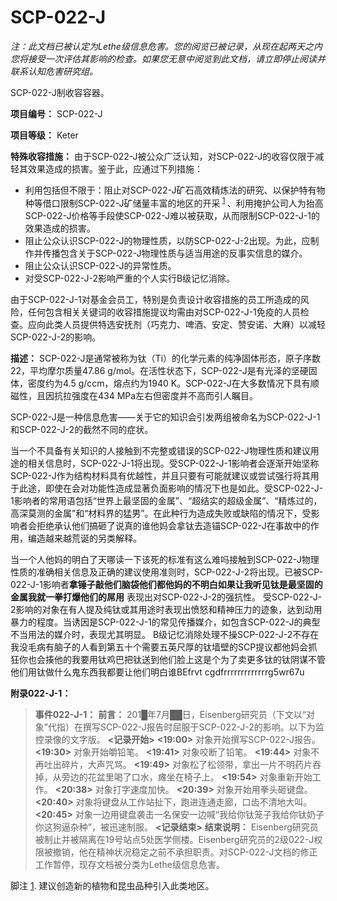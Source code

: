 # SCP-022-J
                        


*注：此文档已被认定为Lethe级信息危害。您的阅览已被记录，从现在起两天之内您将接受一次评估其影响的检查。如果您无意中阅览到此文档，请立即停止阅读并联系认知危害研究组。* 



SCP-022-J制收容容器。



**项目编号：** SCP-022-J

**项目等级：** Keter

**特殊收容措施：** 由于SCP-022-J被公众广泛认知，对SCP-022-J的收容仅限于减轻其效果造成的损害。鉴于此，应通过下列措施：

- 利用包括但不限于：阻止对SCP-022-J矿石高效精炼法的研究、以保护特有物种等借口限制SCP-022-J矿储量丰富的地区的开采<sup class='footnoteref'>
 <a shape='rect' class='footnoteref' id='footnoteref-1' href='javascript:;' onclick='WIKIDOT.page.utils.scrollToReference(&apos;footnote-1&apos;)'>1</a>
</sup>、利用掩护公司人为抬高SCP-022-J价格等手段使SCP-022-J难以被获取，从而限制SCP-022-J-1的效果造成的损害。
- 阻止公众认识SCP-022-J的物理性质，以防SCP-022-J-2出现。为此，应制作并传播包含关于SCP-022-J物理性质与适当用途的反事实信息的媒介。
- 阻止公众认识SCP-022-J的异常性质。
- 对受SCP-022-J-2影响严重的个人实行B级记忆消除。

由于SCP-022-J-1对基金会员工，特别是负责设计收容措施的员工所造成的风险，任何包含相关关键词的收容措施提议均需由对SCP-022-J-1免疫的人员检查。应向此类人员提供特选安抚剂（巧克力、啤酒、安定、赞安诺、大麻）以减轻SCP-022-J-2的影响。

**描述：** SCP-022-J是通常被称为钛（Ti）的化学元素的纯净固体形态，原子序数22，平均摩尔质量47.86 g/mol。在活性状态下，SCP-022-J是有光泽的坚硬固体，密度约为4.5 g/ccm，熔点约为1940 K。SCP-022-J在大多数情况下具有顺磁性，且因抗拉强度在434 MPa左右但密度并不高而引人瞩目。

SCP-022-J是一种信息危害——关于它的知识会引发两组被命名为SCP-022-J-1和SCP-022-J-2的截然不同的症状。

当一个不具备有关知识的人接触到不完整或错误的SCP-022-J物理性质和建议用途的相关信息时，SCP-022-J-1将出现。受SCP-022-J-1影响者会逐渐开始坚称SCP-022-J作为结构材料具有优越性，并且只要有可能就建议或尝试强行将其用于此途，即使在会对功能性造成显著负面影响的情况下也是如此。受SCP-022-J-1影响者的常用语包括“世界上最坚固的金属”、“超结实的超级金属”、“精炼过的，高深莫测的金属”和“材料界的猛男”。在此种行为造成失败或缺陷的情况下，受影响者会拒绝承认他们搞砸了说真的谁他妈会拿钛去造锚SCP-022-J在事故中的作用，编造越来越荒诞的另类解释。

当一个人他妈的明白了天哪读一下该死的标准有这么难吗接触到SCP-022-J物理性质的准确相关信息及正确的建议使用准则时，SCP-022-J-2将出现。已被SCP-022-J-1影响者**拿锤子敲他们脑袋他们都他妈的不明白如果让我听见钛是最坚固的金属我就一拳打爆他们的屌用** 表现出对SCP-022-J-2的强抗性。
受SCP-022-J-2影响的对象在有人提及纯钛或其用途时表现出愤怒和精神压力的迹象，达到动用暴力的程度。当诱因是SCP-022-J-1的常见传播媒介，如包含SCP-022-J的典型不当用法的媒介时，表现尤其明显。
B级记忆消除处理不操SCP-022-J-2不存在我没毛病有脑子的人看到第五十个需要五英尺厚的钛墙壁的SCP提议都他妈会抓狂你也会揍他的我要用钛鸡巴把钛送到他们脸上这是个为了卖更多钛的钛阴谋不管他们用钛做什么鬼东西我都要让他们明白谁BEfrvt cgdfrrrrrrrrrrrrrg5wr67u

**附录022-J-1：** 


> **事件022-J-1：** 
**前言：** 201█年7月██日，Eisenberg研究员（下文以“对象”代指）在撰写SCP-022-J报告时屈服于SCP-022-J-2的影响。以下为监控录像的文字版。
**<记录开始>** 
**<19:00>**  对象开始撰写SCP-022-J报告。
**<19:30>**  对象开始嚼铅笔。
**<19:41>**  对象咬断了铅笔。
**<19:44>**  对象不再吐出碎片，大声咒骂。
**<19:49>**  对象松了松领带，拿出一片不明药片吞掉，从旁边的花盆里喝了口水，瘫坐在椅子上。
**<19:54>**  对象重新开始工作。
**<20:38>**  对象打字速度加快。
**<20:39>**  对象开始用拳头砸键盘。
**<20:40>**  对象将键盘从工作站扯下，跑进连通走廊，口齿不清地大叫。
**<20:45>**  对象一边用键盘袭击一名保安一边喊“我给你钛笼子我给你钛奶子你这狗逼杂种”，被迅速制服。
**<记录结束>** 
**结束说明：** Eisenberg研究员被制止并被隔离在19号站点5处医学侧楼。Eisenberg研究员的2级022-J权限被撤销，他在精神状况稳定之前不承担职责。对SCP-022-J文档的修正工作暂停，现存文档被分类为Lethe级信息危害。
> 



脚注
<a shape='rect' href='javascript:;' onclick='WIKIDOT.page.utils.scrollToReference(&apos;footnoteref-1&apos;)'>1</a>. 建议创造新的植物和昆虫品种引入此类地区。


                    